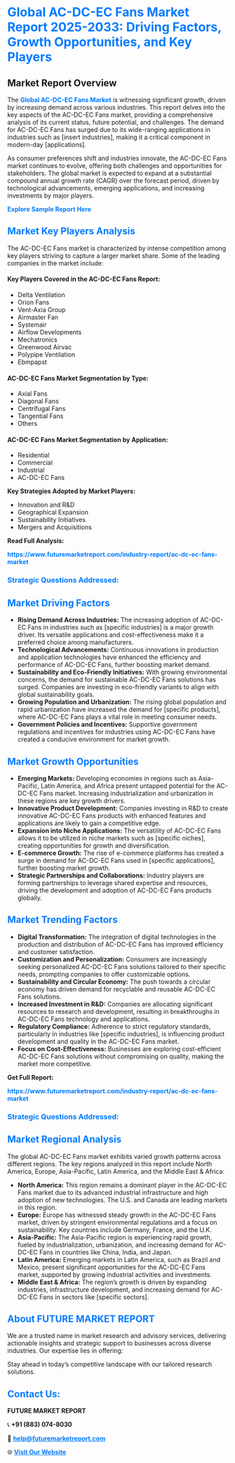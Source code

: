 <h1 style="color: #007BFF;">Global AC-DC-EC Fans Market Report 2025-2033: Driving Factors, Growth Opportunities, and Key Players</h1>

<section id="overview">
<h2>Market Report Overview</h2>
<p>The <a href="https://www.futuremarketreport.com/industry-report/ac-dc-ec-fans-market" style="color: #007BFF; text-decoration: none;"><strong>Global AC-DC-EC Fans Market</strong></a> is witnessing significant growth, driven by increasing demand across various industries. This report delves into the key aspects of the AC-DC-EC Fans market, providing a comprehensive analysis of its current status, future potential, and challenges. The demand for AC-DC-EC Fans has surged due to its wide-ranging applications in industries such as [insert industries], making it a critical component in modern-day [applications].</p>
<p>As consumer preferences shift and industries innovate, the AC-DC-EC Fans market continues to evolve, offering both challenges and opportunities for stakeholders. The global market is expected to expand at a substantial compound annual growth rate (CAGR) over the forecast period, driven by technological advancements, emerging applications, and increasing investments by major players.</p>
</section>

<section id="overview">
<p><a href="https://www.futuremarketreport.com/request-sample/reportId=128332" style="color: #007BFF; text-decoration: none;"><strong>Explore Sample Report Here</strong></a></p>
</section>

<section id="key-players">
<h2 style="color: #007BFF;">Market Key Players Analysis</h2>
<p>The AC-DC-EC Fans market is characterized by intense competition among key players striving to capture a larger market share. Some of the leading companies in the market include:</p>
<h4>Key Players Covered in the AC-DC-EC Fans Report:</h4>
<ul><li>Delta Ventilation</li><li>Orion Fans</li><li>Vent-Axia Group</li><li>Airmaster Fan</li><li>Systemair</li><li>Airflow Developments</li><li>Mechatronics</li><li>Greenwood Airvac</li><li>Polypipe Ventilation</li><li>Ebmpapst</li></ul>
<h4>AC-DC-EC Fans Market Segmentation by Type:</h4>
<ul><li>Axial Fans</li><li>Diagonal Fans</li><li>Centrifugal Fans</li><li>Tangential Fans</li><li>Others</li></ul>

<h4>AC-DC-EC Fans Market Segmentation by Application:</h4>
<ul><li>Residential</li><li>Commercial</li><li>Industrial</li><li>AC-DC-EC Fans</li></ul>
<p><strong>Key Strategies Adopted by Market Players:</strong></p>
<ul>
<li>Innovation and R&D</li>
<li>Geographical Expansion</li>
<li>Sustainability Initiatives</li>
<li>Mergers and Acquisitions</li>
</ul>
</section>

<section>
<p><strong>Read Full Analysis: </strong></p><a href="https://www.futuremarketreport.com/industry-report/ac-dc-ec-fans-market" style="color: #007BFF; text-decoration: none;"><strong>https://www.futuremarketreport.com/industry-report/ac-dc-ec-fans-market</strong></a>
<h3 style="color: #007BFF;">Strategic Questions Addressed:</h3>
</section>

<section id="driving-factors">
<h2 style="color: #007BFF;">Market Driving Factors</h2>
<ul>
<li><strong>Rising Demand Across Industries:</strong> The increasing adoption of AC-DC-EC Fans in industries such as [specific industries] is a major growth driver. Its versatile applications and cost-effectiveness make it a preferred choice among manufacturers.</li>
<li><strong>Technological Advancements:</strong> Continuous innovations in production and application technologies have enhanced the efficiency and performance of AC-DC-EC Fans, further boosting market demand.</li>
<li><strong>Sustainability and Eco-Friendly Initiatives:</strong> With growing environmental concerns, the demand for sustainable AC-DC-EC Fans solutions has surged. Companies are investing in eco-friendly variants to align with global sustainability goals.</li>
<li><strong>Growing Population and Urbanization:</strong> The rising global population and rapid urbanization have increased the demand for [specific products], where AC-DC-EC Fans plays a vital role in meeting consumer needs.</li>
<li><strong>Government Policies and Incentives:</strong> Supportive government regulations and incentives for industries using AC-DC-EC Fans have created a conducive environment for market growth.</li>
</ul>
</section>

<section id="growth-opportunities">
<h2 style="color: #007BFF;">Market Growth Opportunities</h2>
<ul>
<li><strong>Emerging Markets:</strong> Developing economies in regions such as Asia-Pacific, Latin America, and Africa present untapped potential for the AC-DC-EC Fans market. Increasing industrialization and urbanization in these regions are key growth drivers.</li>
<li><strong>Innovative Product Development:</strong> Companies investing in R&D to create innovative AC-DC-EC Fans products with enhanced features and applications are likely to gain a competitive edge.</li>
<li><strong>Expansion into Niche Applications:</strong> The versatility of AC-DC-EC Fans allows it to be utilized in niche markets such as [specific niches], creating opportunities for growth and diversification.</li>
<li><strong>E-commerce Growth:</strong> The rise of e-commerce platforms has created a surge in demand for AC-DC-EC Fans used in [specific applications], further boosting market growth.</li>
<li><strong>Strategic Partnerships and Collaborations:</strong> Industry players are forming partnerships to leverage shared expertise and resources, driving the development and adoption of AC-DC-EC Fans products globally.</li>
</ul>
</section>

<section id="trending-factors">
<h2 style="color: #007BFF;">Market Trending Factors</h2>
<ul>
<li><strong>Digital Transformation:</strong> The integration of digital technologies in the production and distribution of AC-DC-EC Fans has improved efficiency and customer satisfaction.</li>
<li><strong>Customization and Personalization:</strong> Consumers are increasingly seeking personalized AC-DC-EC Fans solutions tailored to their specific needs, prompting companies to offer customizable options.</li>
<li><strong>Sustainability and Circular Economy:</strong> The push towards a circular economy has driven demand for recyclable and reusable AC-DC-EC Fans solutions.</li>
<li><strong>Increased Investment in R&D:</strong> Companies are allocating significant resources to research and development, resulting in breakthroughs in AC-DC-EC Fans technology and applications.</li>
<li><strong>Regulatory Compliance:</strong> Adherence to strict regulatory standards, particularly in industries like [specific industries], is influencing product development and quality in the AC-DC-EC Fans market.</li>
<li><strong>Focus on Cost-Effectiveness:</strong> Businesses are exploring cost-efficient AC-DC-EC Fans solutions without compromising on quality, making the market more competitive.</li>
</ul>
</section>

<section>
<p><strong>Get Full Report: </strong></p><a href="https://www.futuremarketreport.com/industry-report/ac-dc-ec-fans-market" style="color: #007BFF; text-decoration: none;"><strong>https://www.futuremarketreport.com/industry-report/ac-dc-ec-fans-market</strong></a>
<h3 style="color: #007BFF;">Strategic Questions Addressed:</h3>
</section>


<section id="regional-analysis">
<h2 style="color: #007BFF;">Market Regional Analysis</h2>
<p>The global AC-DC-EC Fans market exhibits varied growth patterns across different regions. The key regions analyzed in this report include North America, Europe, Asia-Pacific, Latin America, and the Middle East & Africa:</p>
<ul>
<li><strong>North America:</strong> This region remains a dominant player in the AC-DC-EC Fans market due to its advanced industrial infrastructure and high adoption of new technologies. The U.S. and Canada are leading markets in this region.</li>
<li><strong>Europe:</strong> Europe has witnessed steady growth in the AC-DC-EC Fans market, driven by stringent environmental regulations and a focus on sustainability. Key countries include Germany, France, and the U.K.</li>
<li><strong>Asia-Pacific:</strong> The Asia-Pacific region is experiencing rapid growth, fueled by industrialization, urbanization, and increasing demand for AC-DC-EC Fans in countries like China, India, and Japan.</li>
<li><strong>Latin America:</strong> Emerging markets in Latin America, such as Brazil and Mexico, present significant opportunities for the AC-DC-EC Fans market, supported by growing industrial activities and investments.</li>
<li><strong>Middle East & Africa:</strong> The region’s growth is driven by expanding industries, infrastructure development, and increasing demand for AC-DC-EC Fans in sectors like [specific sectors].</li>
</ul>
</section>

<footer>
<h2 style="color: #007BFF;">About FUTURE MARKET REPORT</h2>
<p>We are a trusted name in market research and advisory services, delivering actionable insights and strategic support to businesses across diverse industries. Our expertise lies in offering:</p>

<p>Stay ahead in today’s competitive landscape with our tailored research solutions.</p>

<h2 style="color: #007BFF;">Contact Us:</h2>
<p><strong>FUTURE MARKET REPORT</strong></p>
<p>📞 <strong>+91 (883) 074-8030</strong></p>
<p>📧 <strong><a href="mailto:help@futuremarketreport.com" style="color: #007BFF;">help@futuremarketreport.com</a></strong></p>
<p>🌐 <strong><a href="https://www.futuremarketreport.com/" style="color: #007BFF;">Visit Our Website</a></strong></p>
</footer>